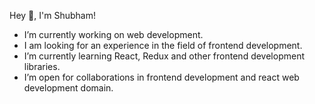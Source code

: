 Hey 👋, I'm Shubham!

-  I’m currently working on web development.
-  I am looking for an experience in the field of frontend development.
-  I’m currently learning React, Redux and other frontend development libraries.
-  I’m open for collaborations in frontend development and react web development domain.
